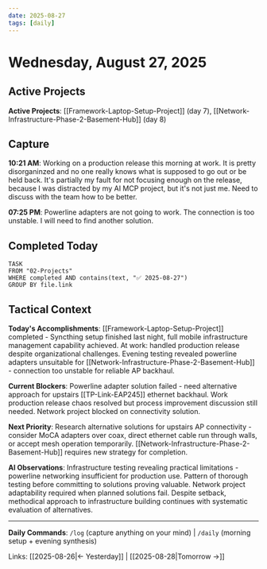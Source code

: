 ```yaml
---
date: 2025-08-27
tags: [daily]
---
```


# Wednesday, August 27, 2025

## Active Projects
<!-- Projects with status: active on 2025-08-27 -->

**Active Projects**: [[Framework-Laptop-Setup-Project]] (day 7), [[Network-Infrastructure-Phase-2-Basement-Hub]] (day 8)

## Capture
<!-- Raw input with timestamps via /log command -->
<!-- Format: **HH:MM AM/PM**: Natural language input -->

**10:21 AM**: Working on a production release this morning at work. It is pretty disorganinzed and no one really knows what is supposed to go out or be held back. It's partially my fault for not focusing enough on the release, because I was distracted by my AI MCP project, but it's not just me. Need to discuss with the team how to be better.

**07:25 PM**: Powerline adapters are not going to work. The connection is too unstable. I will need to find another solution.

## Completed Today
<!-- Tasks completed today from all projects -->
```dataview
TASK
FROM "02-Projects"
WHERE completed AND contains(text, "✅ 2025-08-27")
GROUP BY file.link
```


## Tactical Context
<!-- AI maintains tactical context for session continuity throughout the day -->

**Today's Accomplishments**: [[Framework-Laptop-Setup-Project]] completed - Syncthing setup finished last night, full mobile infrastructure management capability achieved. At work: handled production release despite organizational challenges. Evening testing revealed powerline adapters unsuitable for [[Network-Infrastructure-Phase-2-Basement-Hub]] - connection too unstable for reliable AP backhaul.

**Current Blockers**: Powerline adapter solution failed - need alternative approach for upstairs [[TP-Link-EAP245]] ethernet backhaul. Work production release chaos resolved but process improvement discussion still needed. Network project blocked on connectivity solution.

**Next Priority**: Research alternative solutions for upstairs AP connectivity - consider MoCA adapters over coax, direct ethernet cable run through walls, or accept mesh operation temporarily. [[Network-Infrastructure-Phase-2-Basement-Hub]] requires new strategy for completion.

**AI Observations**: Infrastructure testing revealing practical limitations - powerline networking insufficient for production use. Pattern of thorough testing before committing to solutions proving valuable. Network project adaptability required when planned solutions fail. Despite setback, methodical approach to infrastructure building continues with systematic evaluation of alternatives.


---

**Daily Commands**: `/log` (capture anything on your mind) | `/daily` (morning setup + evening synthesis)

Links: [[2025-08-26|← Yesterday]] | [[2025-08-28|Tomorrow →]]